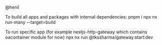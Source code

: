 @henil

To build all apps and packages with internal dependencies:
pnpm i
npx nx run-many --target=build

To run specific app (for example nestjs-http-gateway which contains oacontainer module for now)
npx nx run @tkssharma/gateway:start:dev 
